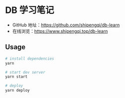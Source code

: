 # DB 学习笔记

- GitHub 地址：https://github.com/shipengqi/db-learn
- 在线浏览：https://www.shipengqi.top/db-learn

## Usage
```sh
# install dependencies
yarn

# start dev server
yarn start

# deploy
yarn deploy
```